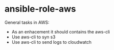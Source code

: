 # ansible-role-aws
General tasks in AWS:
- As an enhacement it should contains the aws-cli
- Use aws-cli to syn s3
- Use aws-cli to send logs to cloudwatch

